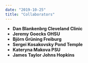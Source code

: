 ```yaml
---
date: "2019-10-25"
title: "Collaborators"
---
```




<ul class="list-group">
	<li class="list-group-item d-flex justify-content-between align-items-center list-group-item-action">
    <b>Dan Blankenbrg <span class="badge badge-dark">Cleveland Clinic</span></b>
	<div class="btn-group" role="group" aria-label="Basic example">
  		<a class="btn btn-warning btn-sm" href="https://www.lerner.ccf.org/gmi/blankenberg/" role="button"><i data-feather="link-2"></i></a>
  		<a class="btn btn-success btn-sm" href="https://www.ncbi.nlm.nih.gov/pubmed/?term=blankenberg+nekrutenko" role="button"><i data-feather="book-open"></i></a>
	</div>
  </li>
  <li class="list-group-item d-flex justify-content-between align-items-center list-group-item-action">
    <b>Jeremy Goecks <span class="badge badge-dark">OHSU</span></b>
    <div class="btn-group" role="group" aria-label="Basic example">
  		<a class="btn btn-warning btn-sm" href="https://goeckslab.org/" role="button"><i data-feather="link-2"></i></a>
  		<a class="btn btn-success btn-sm" href="https://www.ncbi.nlm.nih.gov/pubmed/?term=goecks+nekrutenko" role="button"><i data-feather="book-open"></i></a>
	</div>
  </li>
  <li class="list-group-item d-flex justify-content-between align-items-center list-group-item-action">
	<b>Björn Grüning <span class="badge badge-dark">Freiburg</span></b>
    <div class="btn-group" role="group" aria-label="Basic example">
  		<a class="btn btn-warning btn-sm" href="https://github.com/bgruening" role="button"><i data-feather="link-2"></i></a>
  		<a class="btn btn-success btn-sm" href="https://www.ncbi.nlm.nih.gov/pubmed/?term=Gruning+nekrutenko" role="button"><i data-feather="book-open"></i></a>
	</div>
  </li>
  <li class="list-group-item d-flex justify-content-between align-items-center list-group-item-action">
    <b>Sergei Kosakovsky Pond <span class="badge badge-dark">Temple</span></b>
    <div class="btn-group" role="group" aria-label="Basic example">
  		<a class="btn btn-warning btn-sm" href="http://hyphy.org/w/index.php/Sergei_L_Kosakovsky_Pond" role="button"><i data-feather="link-2"></i></a>
  		<a class="btn btn-success btn-sm" href="https://www.ncbi.nlm.nih.gov/pubmed/?term=pond+nekrutenko" role="button"><i data-feather="book-open"></i></a>
	</div>
  </li>
  <li class="list-group-item d-flex justify-content-between align-items-center list-group-item-action">
    <b>Kateryna Makova <span class="badge badge-dark">PSU</span></b>
    <div class="btn-group" role="group" aria-label="Basic example">
  		<a class="btn btn-warning btn-sm" href="http://www.bx.psu.edu/makova_lab/" role="button"><i data-feather="link-2"></i></a>
  		<a class="btn btn-success btn-sm" href="https://www.ncbi.nlm.nih.gov/pubmed/?term=makova+nekrutenko" role="button"><i data-feather="book-open"></i></a>
	</div>
  </li>
  <li class="list-group-item d-flex justify-content-between align-items-center list-group-item-action">
    <b>James Taylor <span class="badge badge-pill badge-light">Johns Hopkins</span></b>
    <div class="btn-group" role="group" aria-label="Basic example">
  		<a class="btn btn-warning btn-sm" href="https://www.taylorlab.org/" role="button"><i data-feather="link-2"></i></a>
  		<a class="btn btn-success btn-sm" href="https://www.ncbi.nlm.nih.gov/pubmed/?term=taylor+nekrutenko" role="button"><i data-feather="book-open"></i></a>
	</div>
  </li>
</ul>

